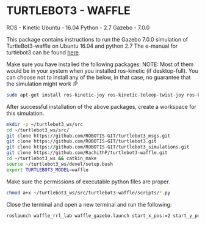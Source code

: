 
# TURTLEBOT3 - WAFFLE
ROS - Kinetic
Ubuntu - 16.04
Python - 2.7
Gazebo - 7.0.0

This package contains instructions to run the Gazebo 7.0.0 simulation of TurtleBot3-waffle on Ubuntu 16.04 and python 2.7
The e-manual for turtlebot3 can be found [here](http://emanual.robotis.com/docs/en/platform/turtlebot3/overview/).

Make sure you have installed the following packages:
NOTE: Most of them would be in your system when you installed ros-kinetic (if desktop-full). You can choose not to install any of the below, in that case, no guarantee that the simulation might work :P
```bash
sudo apt-get install ros-kinetic-joy ros-kinetic-teleop-twist-joy ros-kinetic-teleop-twist-keyboard ros-kinetic-laser-proc ros-kinetic-rgbd-launch ros-kinetic-depthimage-to-laserscan ros-kinetic-rosserial-arduino ros-kinetic-rosserial-python ros-kinetic-rosserial-server ros-kinetic-rosserial-client ros-kinetic-rosserial-msgs ros-kinetic-amcl ros-kinetic-map-server ros-kinetic-move-base ros-kinetic-urdf ros-kinetic-xacro ros-kinetic-compressed-image-transport ros-kinetic-rqt-image-view ros-kinetic-gmapping ros-kinetic-navigation ros-kinetic-interactive-markers ros-kinetic-turtlebot3-gazebo  ros-kinetic-turtlebot3-description
```

After successful installation of the above packages, create a workspace for this simulation.

```bash
mkdir -p ~/turtlebot3_ws/src
cd ~/turtlebot3_ws/src/
git clone https://github.com/ROBOTIS-GIT/turtlebot3_msgs.git
git clone https://github.com/ROBOTIS-GIT/turtlebot3.git
git clone https://github.com/ROBOTIS-GIT/turtlebot3_simulations.git
git clone https://github.com/RachithP/turtlebot3-waffle.git
cd ~/turtlebot3_ws && catkin_make
source ~/turtlebot3_ws/devel/setup.bash
export TURTLEBOT3_MODEL=waffle
```
Make sure the permissions of executable python files are proper.
```bash
chmod a+x ~/turtlebot3_ws/src/turtlebot3-waffle/scripts/*.py
```

Close the terminal and open a new terminal and run the following:
```bash
roslaunch waffle_rrl_lab waffle_gazebo.launch start_x_pos:=2 start_y_pos:=1 end_x_pos:=7 end_y_pos:=7
```
